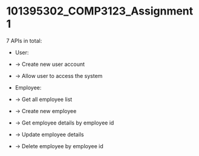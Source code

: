 # 101395302_COMP3123_Assignment1

7 APIs in total:
- User:
- -> Create new user account
- -> Allow user to access the system

- Employee:
- -> Get all employee list
- -> Create new employee
- -> Get employee details by employee id
- -> Update employee details
- -> Delete employee by employee id
